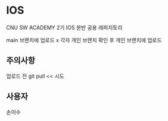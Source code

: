 # IOS

CNU SW ACADEMY 2기 IOS 분반 공용 레퍼지토리

main 브랜치에 업로드 x
각자 개인 브랜치 확인 후 개인 브랜치에 업로드

## 주의사항

업로드 전 git pull << 시도

## 사용자

손이수
